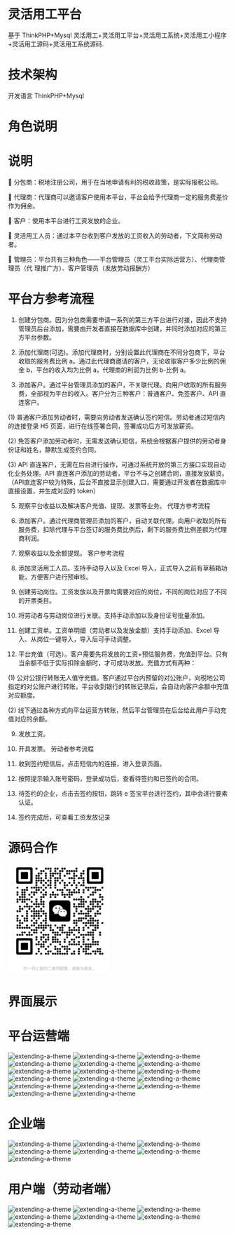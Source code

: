 # 灵活用工平台

基于 ThinkPHP+Mysql 灵活用工+灵活用工平台+灵活用工系统+灵活用工小程序+灵活用工源码+灵活用工系统源码.

# 技术架构

开发语言 ThinkPHP+Mysql

# 角色说明

  # 说明
  
   分包商：税地注册公司，用于在当地申请有利的税收政策，是实际报税公司。
  
   代理商：代理商可以邀请客户使用本平台，平台会给予代理商一定的服务费差价作为佣金。
  
   客户：使用本平台进行工资发放的企业。
  
   灵活用工人员：通过本平台收到客户发放的工资收入的劳动者，下文简称劳动者。
  
   管理员：平台共有三种角色——平台管理员（灵工平台实际运营方）、代理商管理员（代
  理推广方）、客户管理员（发放劳动报酬方）

# 平台方参考流程

1. 创建分包商。因为分包商需要申请一系列的第三方平台进行对接，因此不支持管理员后台添加，需要由开发者直接在数据库中创建，并同时添加对应的第三方平台参数。

3. 添加代理商(可选)。添加代理商时，分别设置此代理商在不同分包商下，平台收取的服务费比例 a。通过此代理商邀请的客户，无论收取客户多少比例的佣金 b，平台的收入均为比例 a，代理商的利润为比例 b-比例 a。

4. 添加客户。通过平台管理员添加的客户，不关联代理。向用户收取的所有服务费，全部视为平台的收入。客户分为三种客户：普通客户、免签客户、API 直连客户。

(1) 普通客户添加劳动者时，需要向劳动者发送确认签约短信。劳动者通过短信内的连接登录 H5 页面，进行在线签署合同，签署成功后方可发放薪资。

(2) 免签客户添加劳动者时，无需发送确认短信，系统会根据客户提供的劳动者身份证和姓名，静默生成签约合同。

(3) API 直连客户，无需在后台进行操作，可通过系统开放的第三方接口实现自动化业务处理。API 直连客户添加的劳动者，平台不与之创建合同，直接发放薪资。（API直连客户较为特殊，后台不直接显示创建入口，需要通过开发者在数据库中直接设置，并生成对应的 token）

5. 观察平台收益以及解决客户充值、提现、发票等业务。 代理方参考流程

1. 添加客户。通过代理商管理员添加的客户，自动关联代理。向用户收取的所有服务费，扣除代理与平台签订的服务费比例后，剩下的服务费比例差额为代理商利润。

2. 观察收益以及余额提现。 客户参考流程
  1. 添加灵活用工人员。支持手动导入以及 Excel 导入，正式导入之前有草稿箱功能，方便客户进行预审核。
     
  3. 创建劳动岗位。工资发放以及开票均需要对应的岗位，不同的岗位对应了不同的开票类目。
     
5. 将劳动者与劳动岗位进行关联。支持手动添加以及身份证号批量添加。
   
7. 创建工资单。工资单明细（劳动者以及发放金额）支持手动添加、Excel 导入、从岗位一键导入，导入后可手动调整。

8. 平台充值（可选）。客户需要先将发放的工资+预估服务费，充值到平台。只有当余额不低于实际扣除金额时，才可成功发放。充值方式有两种：

(1) 公对公银行转账无人值守充值。客户通过平台内预留的对公账户，向税地公司指定的对公账户进行转账，平台收到银行的转账记录后，会自动向客户余额中充值对应额度。

(2) 线下通过各种方式向平台运营方转账，然后平台管理员在后台给此用户手动充值对应的余额。

9. 发放工资。

10. 开具发票。 劳动者参考流程

1. 收到签约短信后，点击短信内的连接，进入登录页面。

2. 按照提示输入账号密码，登录成功后，查看待签约和已签约的合同。

3. 待签约的企业，点击去签约按钮，跳转 e 签宝平台进行签约，其中会进行要素认证。

4. 签约完成后，可查看工资发放记录

# 源码合作

![extending-a-theme](/wx.png)

# 界面展示

# 平台运营端

![extending-a-theme](/001.png)
![extending-a-theme](/002.png)
![extending-a-theme](/003.png)
![extending-a-theme](/004.png)
![extending-a-theme](/005.png)
![extending-a-theme](/006.png)
![extending-a-theme](/007.png)
![extending-a-theme](/008.png)
![extending-a-theme](/009.png)
![extending-a-theme](/010.png)
![extending-a-theme](/011.png)
![extending-a-theme](/013.png)
![extending-a-theme](/015.png)
![extending-a-theme](/016.png)
![extending-a-theme](/017.png)
![extending-a-theme](/018.png)
![extending-a-theme](/019.png)

# 企业端

![extending-a-theme](/01.png)
![extending-a-theme](/02.png)
![extending-a-theme](/03.png)
![extending-a-theme](/04.png)
![extending-a-theme](/05.png)
![extending-a-theme](/06.png)
![extending-a-theme](/07.png)

# 用户端（劳动者端）

![extending-a-theme](/0001.png)
![extending-a-theme](/0002.png)
![extending-a-theme](/0003.png)
![extending-a-theme](/0004.png)
![extending-a-theme](/0005.png)
![extending-a-theme](/0006.png)
![extending-a-theme](/0007.png)





